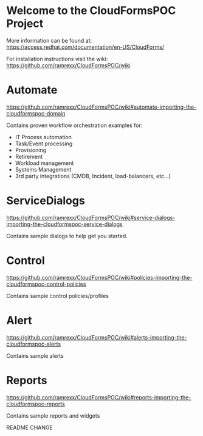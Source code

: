 Welcome to the CloudFormsPOC Project
====================================
More information can be found at: https://access.redhat.com/documentation/en-US/CloudForms/

For installation instructions visit the wiki: 
https://github.com/ramrexx/CloudFormsPOC/wiki

Automate 
========================
https://github.com/ramrexx/CloudFormsPOC/wiki#automate-importing-the-cloudformspoc-domain

Contains proven workflow orchestration examples for:
  - IT Process automation
  - Task/Event processing
  - Provisioning
  - Retirement
  - Workload management
  - Systems Management
  - 3rd party integrations (CMDB, Incident, load-balancers, etc...)


ServiceDialogs
==============
https://github.com/ramrexx/CloudFormsPOC/wiki#service-dialogs-importing-the-cloudformspoc-service-dialogs

Contains sample dialogs to help get you started.


Control
=======
https://github.com/ramrexx/CloudFormsPOC/wiki#policies-importing-the-cloudformspoc-control-policies

Contains sample control policies/profiles


Alert
=====
https://github.com/ramrexx/CloudFormsPOC/wiki#alerts-importing-the-cloudformspoc-alerts

Contains sample alerts

Reports
=======
https://github.com/ramrexx/CloudFormsPOC/wiki#reports-importing-the-cloudformspoc-reports

Contains sample reports and widgets

README CHANGE


